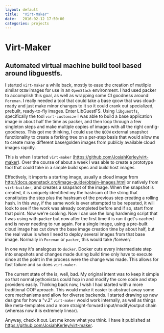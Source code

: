 ```yaml
---
layout: default
title:  "Virt-Maker"
date:   2016-02-12 17:50:00
categories: projects
---
```


Virt-Maker
==========

## Automated virtual machine build tool based around libguestfs.


I started `virt-maker` a while back, mostly to ease the creation of mutliple similar `QCOW` images for use in an `OpenStack` environment.
I had used packer to accomplish this goal, as well as wrapping some CI goodness around `Foreman`.  I really needed a tool that could take
a base qcow that was cloud-ready and just make minor changes to it so it could crank out specialized, prebuilt, ready-to-fly images.
Enter LibGuestFS.  Using `libguestfs`, specifically the tool `virt-customize` I was able to build a base application image in about
half the time as packer, and then loop through a few singleton steps and make multiple copies of images with all the right config-goodness.
This got me thinking, I could use the `QCOW` external snapshot functionality to create a forking tree on a per-step basis that would allow
me to create many different base/golden images from publicly available cloud images rapidly.

This is when I started `virt-maker` (https://github.com/JosiahKerley/virt-maker).  Over the course of about a week I was able to create a prototype
tool that could take in a simple build spec and build host images.

Effectively, it imports a starting image, usually a cloud image from http://docs.openstack.org/image-guide/obtain-images.html or natively from `virt-builder`,
and creates a snapshot of the image.  When the snapshot is created, it is uniquely identified my the hashsum of the string that constitutes the step
plus the hashsum of the previous step creating a rolling hash.  In this way, if the same work is ever attempted to be repeated, it will look to see if the work
was already completed before and if so, start from that point.  Now we're cooking.  Now I can use the long hardening script that I was using with `packer` but
now after the first time it is run it get's cached and is never needing to run again.  For a single image, using a pre-built cloud image has cut down the base
image creation time by about half, but the real value is when I need to deploy several images from that base image.  Normally in `Foreman` or `packer`, this would
take /forever/.

In one way it's analogous to `docker`.  Docker cuts every intermediate step into snapshots and changes made during build time only have to execute since at the
point in the process were the change was made. This allows for fast failure and so does `virt-maker`.

The current state of the is, well, bad.  My original intent was to keep it simple so that normal pythonistas could hop in and modify the core code and step providers
easily.  Thinking back now, I wish I had started with a more traditional OOP aproach.  This would make it easier to abstract away some core mechanisms and allow for
diverse backends.  I started drawing up new designs for how a "v.2" `virt-maker` would work internally, as well as things like meta-templates and a more straight-forward
input/modify/output chain (whereas now it is extremely linear).

Anyway, check it out.  Let me know what you think.  I have it published at https://github.com/JosiahKerley/virt-maker.